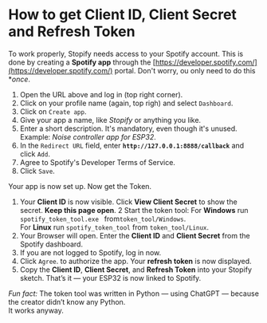 # How to get Client ID, Client Secret and Refresh Token

To work properly, Stopify needs access to your Spotify account. This is done by creating a **Spotify app** through the [https://developer.spotify.com/](https://developer.spotify.com/) portal. Don't worry, ou only need to do this **once*.

1. Open the URL above and log in (top right corner).
2. Click on your profile name (again, top righ) and select ``` Dashboard ```.
3. Click on ``` Create app ```.
4. Give your app a name, like *Stopify* or anything you like.
5. Enter a short description. It's mandatory, even though it's unused. Example: *Noise controller app for ESP32*.
6. In the ``` Redirect URL ``` field, enter **`http://127.0.0.1:8888/callback`** and click ``` Add ```.
7. Agree to Spotify's Developer Terms of Service.  
8. Click ``` Save ```. 

Your app is now set up. Now get the Token.
1. Your **Client ID** is now visible. Click **View Client Secret** to show the secret. **Keep this page open**.
2 Start the token tool:
  For **Windows** run  ``` spotify_token_tool.exe  ```  from``` token_tool/Windows ```.  
  For **Linux** run  ``` spotify_token_tool ```  from ``` token_tool/Linux ```.
11. Your Browser will open. Enter the **Client ID** and **Client Secret** from the Spotify dashboard.
12. If you are not logged to Spotify, log in now.
13. Click ``` Agree ```.  to authorize the app. Your **refresh token** is now displayed.
14. Copy the **Client ID**, **Client Secret**, and **Refresh Token** into your Stopify sketch. That’s it — your ESP32 is now linked to Spotify.
      
*Fun fact:*
The token tool was written in Python — using ChatGPT — because the creator didn’t know any Python.   
It works anyway.  
